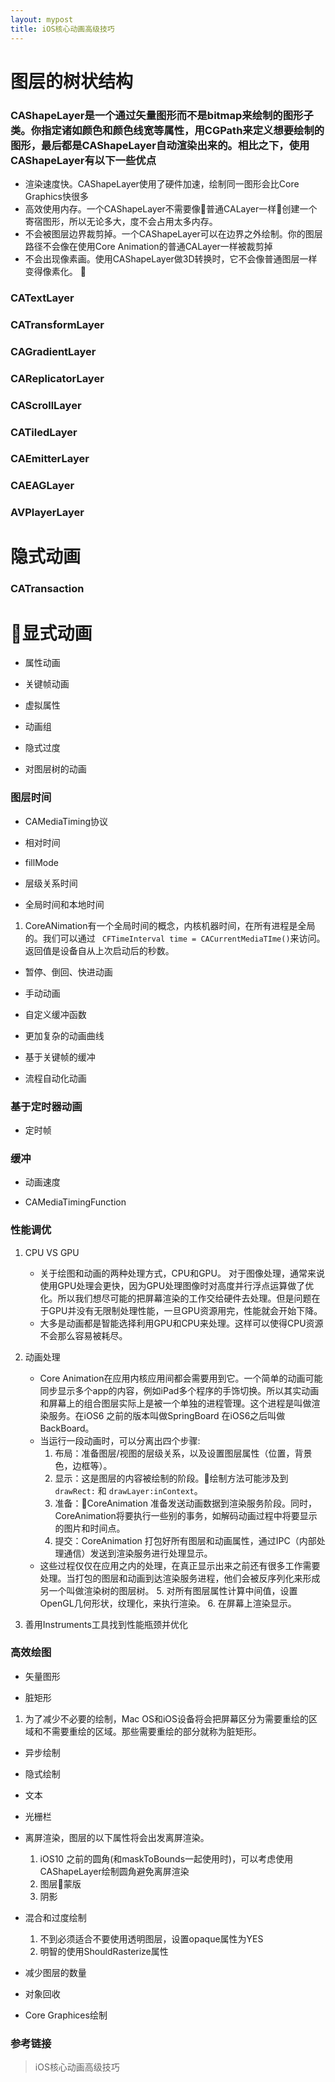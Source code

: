 ```yaml
---
layout: mypost
title: iOS核心动画高级技巧
---
```


# 图层的树状结构

### CAShapeLayer是一个通过矢量图形而不是bitmap来绘制的图形子类。你指定诸如颜色和颜色线宽等属性，用CGPath来定义想要绘制的图形，最后都是CAShapeLayer自动渲染出来的。相比之下，使用CAShapeLayer有以下一些优点
+ 渲染速度快。CAShapeLayer使用了硬件加速，绘制同一图形会比Core Graphics快很多
+ 高效使用内存。一个CAShapeLayer不需要像普通CALayer一样创建一个寄宿图形，所以无论多大，度不会占用太多内存。
+ 不会被图层边界裁剪掉。一个CAShapeLayer可以在边界之外绘制。你的图层路径不会像在使用Core Animation的普通CALayer一样被裁剪掉
+ 不会出现像素画。使用CAShapeLayer做3D转换时，它不会像普通图层一样变得像素化。

### CATextLayer

### CATransformLayer


### CAGradientLayer

### CAReplicatorLayer

### CAScrollLayer

### CATiledLayer

### CAEmitterLayer

### CAEAGLayer 


### AVPlayerLayer 


# 隐式动画

### CATransaction 


# 显式动画

+ 属性动画

+ 关键帧动画

+ 虚拟属性

+ 动画组

+ 隐式过度

+ 对图层树的动画

### 图层时间

+ CAMediaTiming协议

+ 相对时间

+ fillMode

+ 层级关系时间

+ 全局时间和本地时间
1. CoreANimation有一个全局时间的概念，内核机器时间，在所有进程是全局的。我们可以通过 ``` CFTimeInterval time = CACurrentMediaTIme()```来访问。返回值是设备自从上次启动后的秒数。

+ 暂停、倒回、快进动画

+ 手动动画

+ 自定义缓冲函数

+ 更加复杂的动画曲线

+ 基于关键帧的缓冲

+ 流程自动化动画

### 基于定时器动画

+ 定时帧


### 缓冲

+ 动画速度

+ CAMediaTimingFunction

### 性能调优

1. CPU VS GPU
    + 关于绘图和动画的两种处理方式，CPU和GPU。 对于图像处理，通常来说使用GPU处理会更快，因为GPU处理图像时对高度并行浮点运算做了优化。所以我们想尽可能的把屏幕渲染的工作交给硬件去处理。但是问题在于GPU并没有无限制处理性能，一旦GPU资源用完，性能就会开始下降。
    + 大多是动画都是智能选择利用GPU和CPU来处理。这样可以使得CPU资源不会那么容易被耗尽。

2. 动画处理
    + Core Animation在应用内核应用间都会需要用到它。一个简单的动画可能同步显示多个app的内容，例如iPad多个程序的手饰切换。所以其实动画和屏幕上的组合图层实际上是被一个单独的进程管理。这个进程是叫做渲染服务。在iOS6 之前的版本叫做SpringBoard 在iOS6之后叫做BackBoard。
    + 当运行一段动画时，可以分离出四个步骤:
        1. 布局：准备图层/视图的层级关系，以及设置图层属性（位置，背景色，边框等）。
        2. 显示：这是图层的内容被绘制的阶段。绘制方法可能涉及到```drawRect:``` 和 ``` drawLayer:inContext ```。
        3. 准备：CoreAnimation 准备发送动画数据到渲染服务阶段。同时，CoreAnimation将要执行一些别的事务，如解码动画过程中将要显示的图片和时间点。
        4. 提交：CoreAnimation 打包好所有图层和动画属性，通过IPC（内部处理通信）发送到渲染服务进行处理显示。
    + 这些过程仅仅在应用之内的处理，在真正显示出来之前还有很多工作需要处理。当打包的图层和动画到达渲染服务进程，他们会被反序列化来形成另一个叫做渲染树的图层树。
        5. 对所有图层属性计算中间值，设置OpenGL几何形状，纹理化，来执行渲染。
        6. 在屏幕上渲染显示。

3. 善用Instruments工具找到性能瓶颈并优化

### 高效绘图

+ 矢量图形

+ 脏矩形

1. 为了减少不必要的绘制，Mac OS和iOS设备将会把屏幕区分为需要重绘的区域和不需要重绘的区域。那些需要重绘的部分就称为脏矩形。

+ 异步绘制

+ 隐式绘制


+ 文本

+ 光栅栏

+ 离屏渲染，图层的以下属性将会出发离屏渲染。
    1. iOS10 之前的圆角(和maskToBounds一起使用时)，可以考虑使用CAShapeLayer绘制圆角避免离屏渲染
    2. 图层蒙版 
    3. 阴影

+ 混合和过度绘制
    1. 不到必须适合不要使用透明图层，设置opaque属性为YES
    2. 明智的使用ShouldRasterize属性

+ 减少图层的数量

+ 对象回收

+ Core Graphices绘制


### 参考链接

> iOS核心动画高级技巧